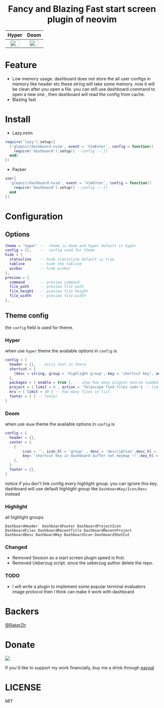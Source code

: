 <h1 align="center">
  Fancy and Blazing Fast start screen plugin of neovim
</h1>

| <center>Hyper</center> | <center>Doom</center> |
| ---   | ---   |
| <center><img src="https://user-images.githubusercontent.com/41671631/213870957-ee345d45-7e5e-41ba-bdf3-c371e65544b9.png" width=80% height=80%/></center>|<center> <img src="https://user-images.githubusercontent.com/41671631/214518543-d7d6afbf-f405-4a6f-a505-568c5a101e92.png" width=80% height=80%/> </center>|

# Feature

- Low memory usage. dashboard does not store the all user configs in memory like header etc these string will take some memory. now it will be clean after you open a file. you can still use dashboard command to open a new one , then dashboard will read the config from cache.
- Blazing fast


# Install

- Lazy.nvim

```lua
require('lazy').setup({
  {'glepnir/dashboard-nvim', event = 'VimEnter', config = function()
    require('dashboard').setup({ --config -- })
  end}
})
```

- Packer

```lua
use({
  'glepnir/dashboard-nvim', event = 'VimEnter', config = function()
    require('dashboard').setup({ --config -- })
  end
})
```

# Configuration

## Options

```lua
theme = 'hyper' --  theme is doom and hyper default is hyper
config = {},    --  config used for theme
hide = {
  statusline    -- hide statusline default is true
  tabline       -- hide the tabline
  winbar        -- hide winbar
},
preview = {
  command       -- preview command
  file_path     -- preview file path
  file_height   -- preview file height
  file_width    -- preview file width
},
```

## Theme config

the `config` field is used for theme.

### Hyper

when use `hyper` theme the available options in `config` is

```lua
config = {
  header = {}, -- ascii text in there
  shortcut = {
    {desc = string, group = 'highlight group', key = 'shortcut key', action = 'action when you press key'}
  },
  packages = { enable = true }, -- show how many plugins neovim loaded
  project = { limit = 8 , action = 'Telescope find_files cwd='} -- limit how many projects list, action when you press key or enter it will run this action.
  mru = { limit = 10 } -- how many files in list
  footer = { } -- footer
}

```

### Doom

when use `doom` theme the available options in `config` is

```lua
config = {
  header = {},
  center = {
    {
        icon = '', icon_hl = 'group' , desc = 'description',desc_hl = 'group',
        key= 'shortcut key in dashboard buffer not keymap !!',key_hl = 'group',action = ''
    },
  }
  footer = {},
}
```

notice if you don't link config every highlight group. you can ignore this key.
dashboard will use default highlight group like `DashboardKey/Icon/Desc` instead

### Highlight

all highlight groups

```
DashboardHeader  DashboardFooter DashboardProjectIcon
DashboardFiles DashboardRecentTitle DashboardRecentProject
DashboardDesc DashboardKey DashboardIcon DashboardShotCut
```

### Changed

- Removed Session as a start screen plugin speed is first.
- Removed Ueberzug script. since the ueberzug author delete the repo.

### TODO

- I will write a plugin to implement some popular terminal evaluators image protocol then I think
  can make it work with dashboard

# Backers

[@RakerZh](https://github.com/RakerZh)

# Donate

[![](https://img.shields.io/badge/PayPal-00457C?style=for-the-badge&logo=paypal&logoColor=white)](https://paypal.me/bobbyhub)

If you'd like to support my work financially, buy me a drink through [paypal](https://paypal.me/bobbyhub)

# LICENSE

MIT
